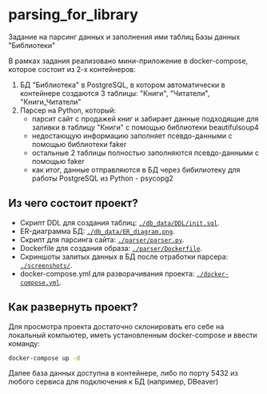 # parsing_for_library
Задание на парсинг данных и заполнения ими таблиц Базы данных "Библиотеки"

В рамках задания реализовано мини-приложение в docker-compose, которое состоит из 2-х контейнеров:
1. БД "Библиотека" в PostgreSQL, в котором автоматически в контейнере создаются 3 таблицы: "Книги", "Читатели", "Книги_Читатели"
2. Парсер на Python, который:
    - парсит сайт с продажей книг и забирает данные подходящие для заливки в таблицу "Книги" с помощью библиотеки beautifulsoup4
    - недостающую информацию заполняет псевдо-данными с помощью библиотеки faker
    - остальные 2 таблицы полностью заполняются псевдо-данными с помощью faker
    - как итог, данные отправляются в БД через бибилиотеку для работы PostgreSQL из Python - psycopg2

## Из чего состоит проект?

- Скрипт DDL для создания таблиц: <code>[./db_data/DDL/init.sql](https://github.com/AlexeyAnanchenko/parsing_for_library/blob/main/db_data/DDL/init.sql)</code>.
- ER-диаграмма БД: <code>[./db_data/ER_diagram.png](https://github.com/AlexeyAnanchenko/parsing_for_library/blob/main/db_data/ER_diagram.png)</code>.
- Скрипт для парсинга сайта: <code>[./parser/parser.py](https://github.com/AlexeyAnanchenko/parsing_for_library/blob/main/parser/parser.py)</code>.
- Dockerfile для создания образа: <code>[./parser/Dockerfile](https://github.com/AlexeyAnanchenko/parsing_for_library/blob/main/parser/Dockerfile)</code>.
- Скриншоты залитых данных в БД после отработки парсера: <code>[./screenshots/](https://github.com/AlexeyAnanchenko/parsing_for_library/blob/main/screenshots/)</code>.
-  docker-compose.yml для разворачивания проекта: <code>[./docker-compose.yml](https://github.com/AlexeyAnanchenko/parsing_for_library/blob/main/docker-compose.yml)</code>.

## Как развернуть проект?

Для просмотра проекта достаточно склонировать его себе на локальный компьютер, иметь установленным docker-compose и ввести команду:

```sh
docker-compose up -d
```

Далее база данных доступна в контейнере, либо по порту 5432 из любого сервиса для подключения к БД (например, DBeaver)